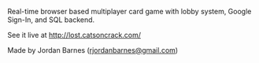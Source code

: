 Real-time browser based multiplayer card game with lobby system, Google Sign-In, and SQL backend. 

See it live at http://lost.catsoncrack.com/

Made by Jordan Barnes (rjordanbarnes@gmail.com)

